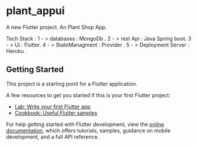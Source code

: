 # plant_appui

A new Flutter project.
An Plant Shop App.

Tech Stack :
 1 - > databases :  MongoDb .
 2 - > rest Api : Java Spring boot.
 3 - > Ui : Flutter. 
 4 - > StateManagment : Provider .
 5 - > Deployment Server : Heroku .
 

## Getting Started

This project is a starting point for a Flutter application.

A few resources to get you started if this is your first Flutter project:

- [Lab: Write your first Flutter app](https://docs.flutter.dev/get-started/codelab)
- [Cookbook: Useful Flutter samples](https://docs.flutter.dev/cookbook)

For help getting started with Flutter development, view the
[online documentation](https://docs.flutter.dev/), which offers tutorials,
samples, guidance on mobile development, and a full API reference.
